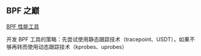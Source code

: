 
BPF 之巅
---

[BPF 性能工具](BPF-performance-tools.png)

开发 BPF 工具的策略：先尝试使用静态跟踪技术（tracepoint、USDT），如果不够再转而使用动态跟踪技术（kprobes、uprobes）
